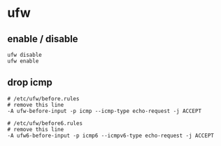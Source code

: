 # ufw

## enable / disable

    ufw disable
    ufw enable
    
## drop icmp

    # /etc/ufw/before.rules
    # remove this line
    -A ufw-before-input -p icmp --icmp-type echo-request -j ACCEPT
    
    # /etc/ufw/before6.rules
    # remove this line
    -A ufw6-before-input -p icmp6 --icmpv6-type echo-request -j ACCEPT
